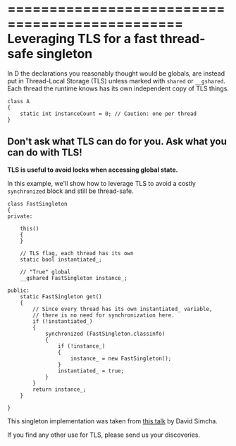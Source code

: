 ===============================================
Leveraging TLS for a fast thread-safe singleton
===============================================

In D the declarations you reasonably thought would be globals, are instead put in Thread-Local Storage (TLS) unless marked with `shared` or `__gshared`. Each thread the runtime knows has its own independent copy of TLS things.

```
class A
{
    static int instanceCount = 0; // Caution: one per thread
}

```

## Don't ask what TLS can do for you. Ask what you can do with TLS!

**TLS is useful to avoid locks when accessing global state.**

In this example, we'll show how to leverage TLS to avoid a costly `synchronized` block and still be thread-safe.

```
class FastSingleton
{
private:

    this()
    {
    }

    // TLS flag, each thread has its own
    static bool instantiated_;

    // "True" global
    __gshared FastSingleton instance_;

public:
    static FastSingleton get()
    {
        // Since every thread has its own instantiated_ variable,
        // there is no need for synchronization here.
        if (!instantiated_)
        {
            synchronized (FastSingleton.classinfo)
            {
                if (!instance_)
                {
                    instance_ = new FastSingleton();
                }
                instantiated_ = true;
            }
        }
        return instance_;
    }

}
```

This singleton implementation was taken from [this talk](https://www.youtube.com/watch?v=yMNMV9JlkcQ) by David Simcha.

If you find any other use for TLS, please send us your discoveries.